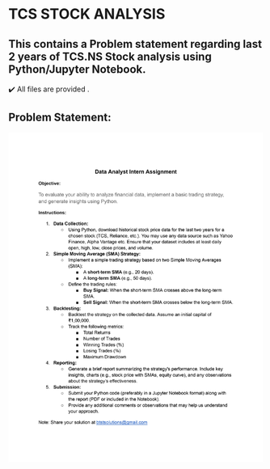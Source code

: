 # TCS STOCK ANALYSIS <br />
## This  contains a Problem statement regarding last 2 years of TCS.NS Stock analysis using Python/Jupyter Notebook. <br />
:heavy_check_mark: All files are provided . <br /> 
## Problem Statement:
![Image](ProblemStatementImage.jpg)

